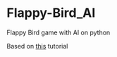 # Flappy-Bird_AI
Flappy Bird game with AI on python

Based on [this](https://youtube.com/playlist?list=PLzMcBGfZo4-lwGZWXz5Qgta_YNX3_vLS2) tutorial
